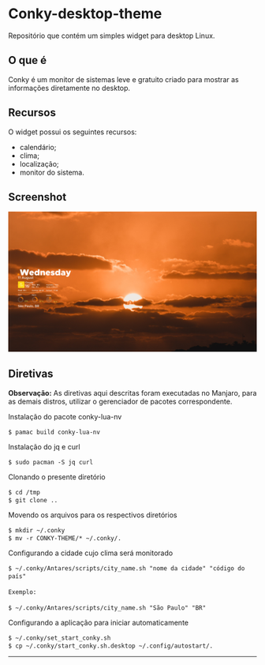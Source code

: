 # Conky-desktop-theme

Repositório que contém um simples widget para desktop Linux.

## O que é

Conky é um monitor de sistemas leve e gratuito criado para mostrar as informações diretamente no desktop.

## Recursos

O widget possui os seguintes recursos:

* calendário;
* clima;
* localização;
* monitor do sistema.

## Screenshot

<img title="Conky-desktop-theme" src="Antares/Antares.png">

## Diretivas

<b>Observação:</b> As diretivas aqui descritas foram executadas no Manjaro, para as demais distros, utilizar o gerenciador de pacotes correspondente.

Instalação do pacote conky-lua-nv
```
$ pamac build conky-lua-nv
```
Instalação do jq e curl

```
$ sudo pacman -S jq curl
```
Clonando o presente diretório
```
$ cd /tmp
$ git clone ..
```
Movendo os arquivos para os respectivos diretórios
```
$ mkdir ~/.conky
$ mv -r CONKY-THEME/* ~/.conky/.
```
Configurando a cidade cujo clima será monitorado
```
$ ~/.conky/Antares/scripts/city_name.sh "nome da cidade" "código do país"

Exemplo:

$ ~/.conky/Antares/scripts/city_name.sh "São Paulo" "BR"
```
Configurando a aplicação para iniciar automaticamente
```
$ ~/.conky/set_start_conky.sh
$ cp ~/.conky/start_conky.sh.desktop ~/.config/autostart/.
```
---
